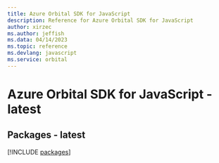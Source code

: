 ```yaml
---
title: Azure Orbital SDK for JavaScript
description: Reference for Azure Orbital SDK for JavaScript
author: xirzec
ms.author: jeffish
ms.data: 04/14/2023
ms.topic: reference
ms.devlang: javascript
ms.service: orbital
---
```

# Azure Orbital SDK for JavaScript - latest
## Packages - latest
[!INCLUDE [packages](orbital-index.md)]